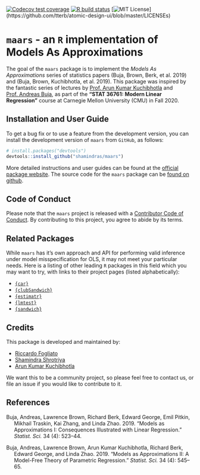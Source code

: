 
<!-- badges: start -->

[![Codecov test
coverage](https://codecov.io/gh/shamindras/maars/branch/master/graph/badge.svg)](https://codecov.io/gh/shamindras/maars?branch=master)
[![R build
status](https://github.com/shamindras/maars/workflows/R-CMD-check/badge.svg)](https://github.com/shamindras/maars/actions)
[![MIT
License](https://img.shields.io/apm/l/atomic-design-ui.svg?)](https://github.com/tterb/atomic-design-ui/blob/master/LICENSEs)
<!-- badges: end -->

# `maars` - an `R` implementation of Models As Approximations

The goal of the `maars` package is to implement the *Models As
Approximations* series of statistics papers (Buja, Brown, Berk, et al.
2019) and (Buja, Brown, Kuchibhotla, et al. 2019). This package was
inspired by the fantastic series of lectures by [Prof. Arun Kumar
Kuchibhotla](https://arun-kuchibhotla.github.io/) and [Prof. Andreas
Buja](http://www-stat.wharton.upenn.edu/~buja/), as part of the **“STAT
36761: Modern Linear Regression”** course at Carnegie Mellon University
(CMU) in Fall 2020.

## Installation and User Guide

To get a bug fix or to use a feature from the development version, you
can install the development version of `maars` from `GitHub`, as
follows:

``` r
# install.packages("devtools")
devtools::install_github("shamindras/maars")
```

More detailed instructions and user guides can be found at the [official
package website](https://shamindras.github.io/maars/). The source code
for the `maars` package can be [found on
github](https://github.com/shamindras/maars).

## Code of Conduct

Please note that the `maars` project is released with a [Contributor
Code of
Conduct](https://contributor-covenant.org/version/2/0/CODE_OF_CONDUCT.html).
By contributing to this project, you agree to abide by its terms.

## Related Packages

While `maars` has it’s own approach and API for performing valid
inference under model misspecification for OLS, it may not meet your
particular needs. Here is a listing of other leading `R` packages in
this field which you may want to try, with links to their project pages
(listed alphabetically):

-   [`{car}`](https://cran.r-project.org/web/packages/car/index.html)
-   [`{clubSandwich}`](https://github.com/jepusto/clubSandwich)
-   [`{estimatr}`](https://declaredesign.org/r/estimatr/articles/estimatr-in-the-tidyverse.html)
-   [`{lmtest}`](https://cran.r-project.org/web/packages/lmtest/index.html)
-   [`{sandwich}`](http://sandwich.r-forge.r-project.org/)

## Credits

This package is developed and maintained by:

-   [Riccardo Fogliato](http://www.stat.cmu.edu/~rfogliat/)
-   [Shamindra Shrotriya](https://www.shamindras.com/)
-   [Arun Kumar Kuchibhotla](https://arun-kuchibhotla.github.io/)

We want this to be a community project, so please feel free to contact
us, or file an issue if you would like to contribute to it.

## References

<div id="refs" class="references csl-bib-body hanging-indent">

<div id="ref-buja2019modelsasapproximationspart1" class="csl-entry">

Buja, Andreas, Lawrence Brown, Richard Berk, Edward George, Emil Pitkin,
Mikhail Traskin, Kai Zhang, and Linda Zhao. 2019. “Models as
Approximations I: Consequences Illustrated with Linear Regression.”
*Statist. Sci.* 34 (4): 523–44.

</div>

<div id="ref-buja2019modelsasapproximationspart2" class="csl-entry">

Buja, Andreas, Lawrence Brown, Arun Kumar Kuchibhotla, Richard Berk,
Edward George, and Linda Zhao. 2019. “Models as Approximations II: A
Model-Free Theory of Parametric Regression.” *Statist. Sci.* 34 (4):
545–65.

</div>

</div>
